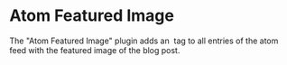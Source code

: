 # Atom Featured Image

The "Atom Featured Image" plugin adds an <image> tag to all entries of the atom feed with the featured image of the blog post.
